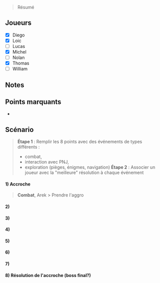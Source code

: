 > Résumé

## Joueurs

- [x] Diego
- [x] Loic
- [ ] Lucas
- [x] Michel
- [ ] Nolan
- [x] Thomas
- [ ] William

## Notes


## Points marquants

- 

## Scénario

> **Étape 1** : Remplir les 8 points avec des événements de types différents :
> - combat,
> - interaction avec PNJ,
> - exploration (pièges, énigmes, navigation)
> **Étape 2** : Associer un joueur avec la "meilleure" résolution à chaque événement

#### 1) Accroche
> **Combat**, Arek > Prendre l'aggro

#### 2) 

#### 3) 

#### 4) 

#### 5) 

#### 6) 

#### 7) 

#### 8) Résolution de l'accroche (boss final?)
